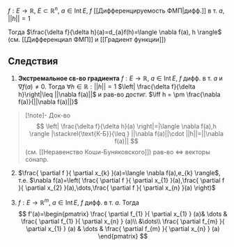 $f:E\to \mathbb{R},\ E\subset \mathbb{R}^{n},\ a\in \mathrm{Int}\,E,\ f$ [[Дифференцируемость ФМП|дифф.]] в т. $a$, $||h||=1$

Тогда $\frac{\delta f}{\delta h}(a)=d_{a}f(h)=\langle \nabla f(a), h \rangle$ (см. [[Дифференциал ФМП]] и [[Градиент функции]])
## Следствия

1. **Экстремальное св-во градиента**
	$f:E\to \mathbb{R},\ a \in \mathrm{Int}\,E,\ f$ дифф. в т. $a$ и $\nabla f(a)\neq 0$. Тогда $\forall h \in \mathbb{R}: ||h||=1$ $\left| \frac{\delta f}{\delta h}\right|\leq ||\nabla f(a)||$ и рав-во достиг. $\iff h = \pm  \frac{\nabla f(a)}{||\nabla f(a)||}$
>[!note]- Док-во
> $$
> \left| \frac{\delta f}{\delta h}(a) \right|=|\langle \nabla f(a),h \rangle |\stackrel{\text{К-Б}}{\leq } ||\nabla f(a)||\cdot ||h||=||\nabla f(a)||
> $$
> (см. [[Неравенство Коши-Буняковского]])
> рав-во $\iff$ векторы сонапр.

2. $\frac{ \partial f }{ \partial x_{k} }(a)=\langle \nabla f(a),e_{k} \rangle$, т.е. $\nabla f(a)=\left( \frac{ \partial f }{ \partial x_{1} }(a),\frac{ \partial f }{ \partial x_{2} }(a),\dots,\frac{ \partial f }{ \partial x_{n} }(a) \right)$

3. $f:E\to \mathbb{R}^{m},\ a \in \mathrm{Int}\,E,\ f$ дифф. в т. $a$. Тогда 
$$
f'(a)=\begin{pmatrix}
\frac{ \partial f_{1} }{ \partial x_{1} } (a)& \dots & \frac{ \partial f_{1} }{ \partial x_{n} } (a)\\
&\dots\\
\frac{ \partial f_{m} }{ \partial x_{1} } (a) & \dots & \frac{ \partial f_{m} }{ \partial x_{n} } (a)
\end{pmatrix}
$$

